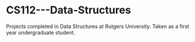 # CS112---Data-Structures

Projects completed in Data Structures at Rutgers University. Taken as a first year undergraduate student.
